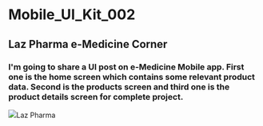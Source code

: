 # Mobile_UI_Kit_002
<h2>Laz Pharma e-Medicine Corner</h2>
<h3> I'm going to share a UI post on e-Medicine Mobile app. First one is the home screen which contains some relevant product data. Second is the products screen and third one is the product details screen for complete project. </h3>
<img src="https://media.licdn.com/dms/image/D5622AQEygcSNvl4EJQ/feedshare-shrink_2048_1536/0/1681545703256?e=1684368000&v=beta&t=kHrTBF6BdXIcZ9lpSKm_Fap0uKx3IxlG620ronz3Dww">Laz Pharma</img>
